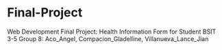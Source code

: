 # Final-Project
Web Development Final Project: Health Information Form for Student
BSIT 3-5
Group 8: Aco_Angel, Compacion_Gladelline, Villanueva_Lance_Jian
